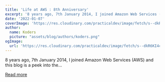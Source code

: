 ```yaml
---
title: 'Life at AWS : 8th Anniversary'
excerpt: '8 years ago, 7th January 2014, I joined Amazon Web Services (AWS) and this blog is a peek into the...'
date: '2022-01-07'
coverImage: 'https://res.cloudinary.com/practicaldev/image/fetch/s--dkR6KI4c--/c_imagga_scale,f_auto,fl_progressive,h_420,q_auto,w_1000/https://dev-to-uploads.s3.amazonaws.com/uploads/articles/8s41g1fq462nx27ci9zs.png'
author:
  name: Koders
  picture: "assets/blog/authors/koders.png"
ogImage:
  url: 'https://res.cloudinary.com/practicaldev/image/fetch/s--dkR6KI4c--/c_imagga_scale,f_auto,fl_progressive,h_420,q_auto,w_1000/https://dev-to-uploads.s3.amazonaws.com/uploads/articles/8s41g1fq462nx27ci9zs.png'
---
```


8 years ago, 7th January 2014, I joined Amazon Web Services (AWS) and this blog is a peek into the...

[Read more](https://dev.to/aws/life-at-aws-8th-anniversary-2pk1)
